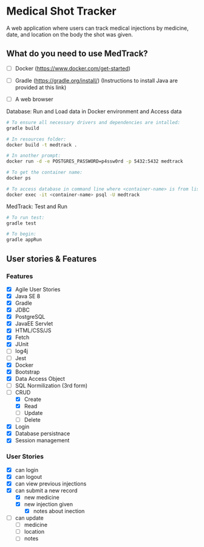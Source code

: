 # Medical Shot Tracker

A web application where users can track medical injections by medicine, date, and location on the body the shot was given.


## What do you need to use MedTrack?
- [ ] Docker (https://www.docker.com/get-started)
- [ ] Gradle (https://gradle.org/install/) (Instructions to install Java are provided at this link)
- [ ] A web browser


Database: Run and Load data in Docker environment and Access data
```bash
# To ensure all necessary drivers and dependencies are intalled:
gradle build

# In resources folder:
docker build -t medtrack .

# In another prompt:
docker run -d -e POSTGRES_PASSWORD=p4ssw0rd -p 5432:5432 medtrack

# To get the container name:
docker ps

# To access database in command line where <container-name> is from list generated from above:
docker exec -it <container-name> psql -U medtrack
```

MedTrack: Test and Run
```bash
# To run test:
gradle test

# To begin:
gradle appRun
```

## User stories & Features


### Features
- [x] Agile User Stories
- [x] Java SE 8
- [x] Gradle
- [x] JDBC
- [x] PostgreSQL
- [x] JavaEE Servlet
- [x] HTML/CSS/JS
- [x] Fetch
- [x] JUnit
- [ ] log4j
- [ ] Jest
- [x] Docker
- [x] Bootstrap
- [x] Data Access Object
- [ ] SQL Normilization (3rd form)
- [ ]  CRUD
    - [x] Create
    - [x] Read
    - [ ] Update
    - [ ] Delete
- [x] Login
- [x] Database persistnace
- [x] Session management

### User Stories
- [x] can login
- [x] can logout
- [x] can view previous injections
- [x] can submit a new record
    - [x] new medicine
    - [x] new injection given
        - [x] notes about inection
- [ ] can update
    - [ ] medicine
    - [ ] location
    - [ ] notes